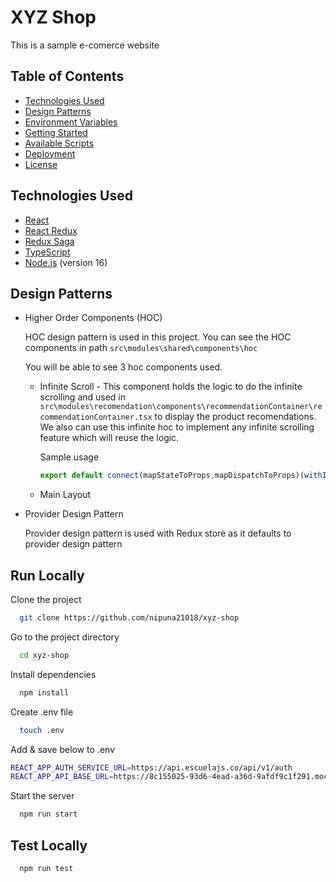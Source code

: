 
# XYZ Shop

This is a sample e-comerce website

## Table of Contents

- [Technologies Used](#technologies-used)
- [Design Patterns](#design-patterns)
- [Environment Variables](#environment-variables)
- [Getting Started](#getting-started)
- [Available Scripts](#available-scripts)
- [Deployment](#deployment)
- [License](#license)

## Technologies Used

- [React](https://reactjs.org/)
- [React Redux](https://react-redux.js.org/)
- [Redux Saga](https://redux-saga.js.org/)
- [TypeScript](https://www.typescriptlang.org/)
- [Node.js](https://nodejs.org/) (version 16)

## Design Patterns

- Higher Order Components (HOC)

    HOC design pattern is used in this project. 
    You can see the HOC components in path `src\modules\shared\components\hoc`

    You will be able to see 3 hoc components used. 

    - Infinite Scroll - This component holds the logic to do the infinite scrolling and used in `src\modules\recomendation\components\recommendationContainer\recommendationContainer.tsx` to display the product recomendations. We also can use this infinite hoc to implement any infinite scrolling feature which will reuse the logic. 

        Sample usage

        ```js
        export default connect(mapStateToProps,mapDispatchToProps)(withInfiniteScroll(RecommendationContainer));

    - Main Layout 

- Provider Design Pattern

    Provider design pattern is used with Redux store as it defaults to provider design pattern



## Run Locally

Clone the project

```bash
  git clone https://github.com/nipuna21018/xyz-shop
```

Go to the project directory

```bash
  cd xyz-shop
```

Install dependencies

```bash
  npm install
```

Create .env file

```bash
  touch .env
```

Add & save below to .env

```bash
REACT_APP_AUTH_SERVICE_URL=https://api.escuelajs.co/api/v1/auth
REACT_APP_API_BASE_URL=https://8c155025-93d6-4ead-a36d-9afdf9c1f291.mock.pstmn.io
```

Start the server

```bash
  npm run start
```

## Test Locally

```bash
  npm run test
```
